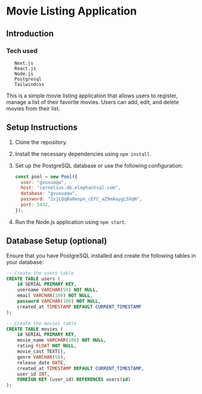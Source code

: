 # Movie Listing Application

## Introduction

### Tech used

```
   Next.js
   React.js
   Node.js
   Postgresql
   Tailwindcss
```

This is a simple movie listing application that allows users to register, manage a list of their favorite movies. Users can add, edit, and delete movies from their list.

## Setup Instructions

1. Clone the repository.
2. Install the necessary dependencies using `npm install`.
3. Set up the PostgreSQL database or use the following configuration:

   ```javascript
   const pool = new Pool({
     user: "gvuxuaqw",
     host: "cornelius.db.elephantsql.com",
     database: "gvuxuaqw",
     password: "2xjLQqBa0enpn_cEFC_aZ9eAaygL5XqN",
     port: 5432,
   });
   ```

4. Run the Node.js application using `npm start`.

## Database Setup (optional)

Ensure that you have PostgreSQL installed and create the following tables in your database:

```sql
-- Create the users table
CREATE TABLE users (
    id SERIAL PRIMARY KEY,
    username VARCHAR(50) NOT NULL,
    email VARCHAR(100) NOT NULL,
    password VARCHAR(100) NOT NULL,
    created_at TIMESTAMP DEFAULT CURRENT_TIMESTAMP
);

-- Create the movies table
CREATE TABLE movies (
    id SERIAL PRIMARY KEY,
    movie_name VARCHAR(100) NOT NULL,
    rating FLOAT NOT NULL,
    movie_cast TEXT[],
    genre VARCHAR(50),
    release_date DATE,
    created_at TIMESTAMP DEFAULT CURRENT_TIMESTAMP,
    user_id INT,
    FOREIGN KEY (user_id) REFERENCES users(id)
);
```
